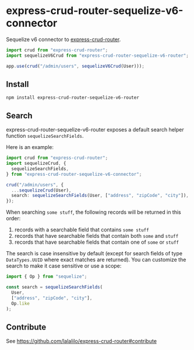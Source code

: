 # express-crud-router-sequelize-v6-connector

Sequelize v6 connector to [express-crud-router](https://github.com/lalalilo/express-crud-router).

```ts
import crud from "express-crud-router";
import sequelizeV6Crud from "express-crud-router-sequelize-v6-router";

app.use(crud("/admin/users", sequelizeV6Crud(User)));
```

## Install

```
npm install express-crud-router-sequelize-v6-router
```

## Search

express-crud-router-sequelize-v6-router exposes a default search helper function `sequelizeSearchFields`.

Here is an example:

```ts
import crud from "express-crud-router";
import sequelizeCrud, {
  sequelizeSearchFields,
} from "express-crud-router-sequelize-v6-connector";

crud("/admin/users", {
  ...sequelizeCrud(User),
  search: sequelizeSearchFields(User, ["address", "zipCode", "city"]),
});
```

When searching `some stuff`, the following records will be returned in this order:

1. records with a searchable field that contains `some stuff`
2. records that have searchable fields that contain both `some` and `stuff`
3. records that have searchable fields that contain one of `some` or `stuff`

The search is case insensitive by default (except for search fields of type `DataTypes.UUID` where exact matches are returned). You can customize the search to make it case sensitive or use a scope:

```ts
import { Op } from "sequelize";

const search = sequelizeSearchFields(
  User,
  ["address", "zipCode", "city"],
  Op.like
);
```

## Contribute

See https://github.com/lalalilo/express-crud-router#contribute
